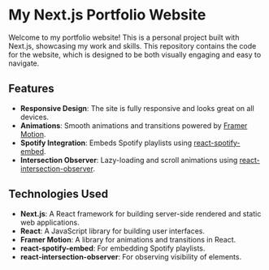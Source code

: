 # My Next.js Portfolio Website

Welcome to my portfolio website! This is a personal project built with Next.js, showcasing my work and skills. This repository contains the code for the website, which is designed to be both visually engaging and easy to navigate.

## Features

- **Responsive Design**: The site is fully responsive and looks great on all devices.
- **Animations**: Smooth animations and transitions powered by [Framer Motion](https://www.framer.com/api/motion/).
- **Spotify Integration**: Embeds Spotify playlists using [react-spotify-embed](https://github.com/kevin-montrose/react-spotify-embed).
- **Intersection Observer**: Lazy-loading and scroll animations using [react-intersection-observer](https://www.npmjs.com/package/react-intersection-observer).

## Technologies Used

- **Next.js**: A React framework for building server-side rendered and static web applications.
- **React**: A JavaScript library for building user interfaces.
- **Framer Motion**: A library for animations and transitions in React.
- **react-spotify-embed**: For embedding Spotify playlists.
- **react-intersection-observer**: For observing visibility of elements.
